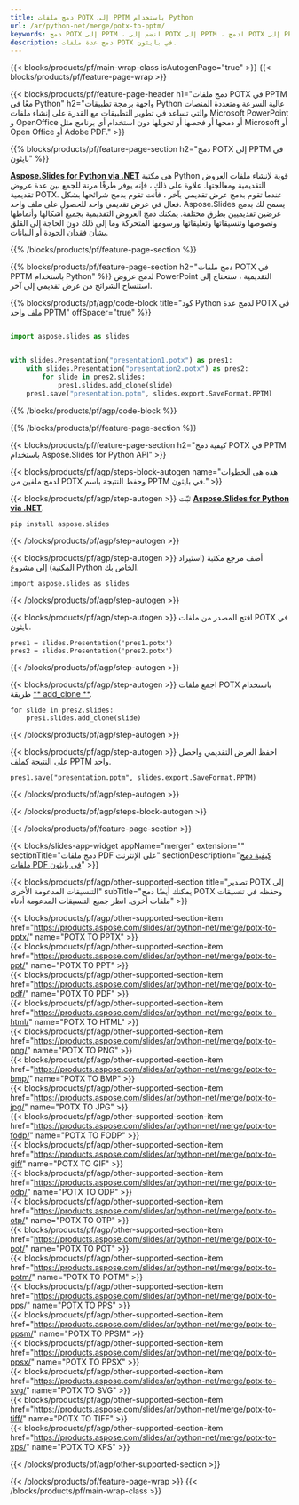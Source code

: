 ```yaml
---
title: دمج ملفات POTX إلى PPTM باستخدام Python
url: /ar/python-net/merge/potx-to-pptm/
keywords: دمج POTX إلى PPTM ، انضم إلى POTX إلى PPTM ، ادمج POTX إلى PPTM ، PowerPoint ، Presentation ، PPTM ، Python ، Aspose
description: دمج عدة ملفات POTX في بايثون.
---
```


{{< blocks/products/pf/main-wrap-class isAutogenPage="true" >}}
{{< blocks/products/pf/feature-page-wrap >}}

{{< blocks/products/pf/feature-page-header h1="دمج ملفات POTX في PPTM معًا في Python" h2="واجهة برمجة تطبيقات Python عالية السرعة ومتعددة المنصات والتي تساعد في تطوير التطبيقات مع القدرة على إنشاء ملفات Microsoft PowerPoint و OpenOffice أو دمجها أو فحصها أو تحويلها دون استخدام أي برنامج مثل Microsoft أو Open Office أو Adobe PDF." >}}

{{% blocks/products/pf/feature-page-section h2="دمج POTX إلى PPTM في بايثون" %}}

[**Aspose.Slides for Python via .NET**](https://products.aspose.com/slides/ar/python-net/) هي مكتبة Python قوية لإنشاء ملفات العروض التقديمية ومعالجتها. علاوة على ذلك ، فإنه يوفر طرقًا مرنة للجمع بين عدة عروض تقديمية POTX. عندما تقوم بدمج عرض تقديمي بآخر ، فأنت تقوم بدمج شرائحها بشكل فعال في عرض تقديمي واحد للحصول على ملف واحد. Aspose.Slides يسمح لك بدمج عرضين تقديميين بطرق مختلفة. يمكنك دمج العروض التقديمية بجميع أشكالها وأنماطها ونصوصها وتنسيقاتها وتعليقاتها ورسومها المتحركة وما إلى ذلك دون الحاجة إلى القلق بشأن فقدان الجودة أو البيانات.

{{% /blocks/products/pf/feature-page-section %}}

{{% blocks/products/pf/feature-page-section  h2="دمج ملفات POTX في PPTM باستخدام Python" %}}
لدمج عروض PowerPoint التقديمية ، ستحتاج إلى استنساخ الشرائح من عرض تقديمي إلى آخر.

{{% blocks/products/pf/agp/code-block title="كود Python لدمج عدة POTX في ملف واحد PPTM" offSpacer="true" %}}

```python

import aspose.slides as slides


with slides.Presentation("presentation1.potx") as pres1:
    with slides.Presentation("presentation2.potx") as pres2:
        for slide in pres2.slides:
            pres1.slides.add_clone(slide)
    pres1.save("presentation.pptm", slides.export.SaveFormat.PPTM)
```


{{% /blocks/products/pf/agp/code-block %}}

{{% /blocks/products/pf/feature-page-section %}}

{{< blocks/products/pf/feature-page-section  h2="كيفية دمج POTX في PPTM باستخدام Aspose.Slides for Python API" >}}

{{< blocks/products/pf/agp/steps-block-autogen name="هذه هي الخطوات لدمج ملفين من POTX وحفظ النتيجة باسم PPTM في بايثون." >}}

{{< blocks/products/pf/agp/step-autogen >}}
ثبّت [**Aspose.Slides for Python via .NET**](https://products.aspose.com/slides/ar/python-net/).
```
pip install aspose.slides
```
{{< /blocks/products/pf/agp/step-autogen >}}

{{< blocks/products/pf/agp/step-autogen >}}
أضف مرجع مكتبة (استيراد المكتبة) إلى مشروع Python الخاص بك.
```
import aspose.slides as slides
```
{{< /blocks/products/pf/agp/step-autogen >}}

{{< blocks/products/pf/agp/step-autogen >}}
افتح المصدر من ملفات POTX في بايثون.
```
pres1 = slides.Presentation('pres1.potx')
pres2 = slides.Presentation('pres2.potx')
```
{{< /blocks/products/pf/agp/step-autogen >}}

{{< blocks/products/pf/agp/step-autogen >}}
اجمع ملفات POTX باستخدام طريقة [** add_clone **](https://reference.aspose.com/slides/python-net/aspose.slides/islidecollection/#methods).
```
for slide in pres2.slides:
    pres1.slides.add_clone(slide)
```
{{< /blocks/products/pf/agp/step-autogen >}}

{{< blocks/products/pf/agp/step-autogen >}}
احفظ العرض التقديمي واحصل على النتيجة كملف PPTM واحد.
```
pres1.save("presentation.pptm", slides.export.SaveFormat.PPTM)
```

{{< /blocks/products/pf/agp/step-autogen >}}

{{< /blocks/products/pf/agp/steps-block-autogen >}}

{{< /blocks/products/pf/feature-page-section >}}

{{< blocks/slides-app-widget  appName="merger" extension="" sectionTitle="دمج ملفات PDF على الإنترنت" sectionDescription="[كيفية دمج ملفات PDF في بايثون](https://products.aspose.com/slides/ar/python-net/merge/pdf/)" >}}

{{< blocks/products/pf/agp/other-supported-section title="تصدير POTX إلى التنسيقات المدعومة الأخرى" subTitle="يمكنك أيضًا دمج POTX وحفظه في تنسيقات ملفات أخرى. انظر جميع التنسيقات المدعومة أدناه" >}}

{{< blocks/products/pf/agp/other-supported-section-item href="https://products.aspose.com/slides/ar/python-net/merge/potx-to-pptx/" name="POTX TO PPTX" >}}  
{{< blocks/products/pf/agp/other-supported-section-item href="https://products.aspose.com/slides/ar/python-net/merge/potx-to-ppt/" name="POTX TO PPT" >}}  
{{< blocks/products/pf/agp/other-supported-section-item href="https://products.aspose.com/slides/ar/python-net/merge/potx-to-pdf/" name="POTX TO PDF" >}}  
{{< blocks/products/pf/agp/other-supported-section-item href="https://products.aspose.com/slides/ar/python-net/merge/potx-to-html/" name="POTX TO HTML" >}}  
{{< blocks/products/pf/agp/other-supported-section-item href="https://products.aspose.com/slides/ar/python-net/merge/potx-to-png/" name="POTX TO PNG" >}}  
{{< blocks/products/pf/agp/other-supported-section-item href="https://products.aspose.com/slides/ar/python-net/merge/potx-to-bmp/" name="POTX TO BMP" >}}  
{{< blocks/products/pf/agp/other-supported-section-item href="https://products.aspose.com/slides/ar/python-net/merge/potx-to-jpg/" name="POTX TO JPG" >}}  
{{< blocks/products/pf/agp/other-supported-section-item href="https://products.aspose.com/slides/ar/python-net/merge/potx-to-fodp/" name="POTX TO FODP" >}}  
{{< blocks/products/pf/agp/other-supported-section-item href="https://products.aspose.com/slides/ar/python-net/merge/potx-to-gif/" name="POTX TO GIF" >}}  
{{< blocks/products/pf/agp/other-supported-section-item href="https://products.aspose.com/slides/ar/python-net/merge/potx-to-odp/" name="POTX TO ODP" >}}  
{{< blocks/products/pf/agp/other-supported-section-item href="https://products.aspose.com/slides/ar/python-net/merge/potx-to-otp/" name="POTX TO OTP" >}}  
{{< blocks/products/pf/agp/other-supported-section-item href="https://products.aspose.com/slides/ar/python-net/merge/potx-to-pot/" name="POTX TO POT" >}}  
{{< blocks/products/pf/agp/other-supported-section-item href="https://products.aspose.com/slides/ar/python-net/merge/potx-to-potm/" name="POTX TO POTM" >}}  
{{< blocks/products/pf/agp/other-supported-section-item href="https://products.aspose.com/slides/ar/python-net/merge/potx-to-pps/" name="POTX TO PPS" >}}  
{{< blocks/products/pf/agp/other-supported-section-item href="https://products.aspose.com/slides/ar/python-net/merge/potx-to-ppsm/" name="POTX TO PPSM" >}}  
{{< blocks/products/pf/agp/other-supported-section-item href="https://products.aspose.com/slides/ar/python-net/merge/potx-to-ppsx/" name="POTX TO PPSX" >}}  
{{< blocks/products/pf/agp/other-supported-section-item href="https://products.aspose.com/slides/ar/python-net/merge/potx-to-svg/" name="POTX TO SVG" >}}  
{{< blocks/products/pf/agp/other-supported-section-item href="https://products.aspose.com/slides/ar/python-net/merge/potx-to-tiff/" name="POTX TO TIFF" >}}  
{{< blocks/products/pf/agp/other-supported-section-item href="https://products.aspose.com/slides/ar/python-net/merge/potx-to-xps/" name="POTX TO XPS" >}}  


{{< /blocks/products/pf/agp/other-supported-section >}}

{{< /blocks/products/pf/feature-page-wrap >}}
{{< /blocks/products/pf/main-wrap-class >}}